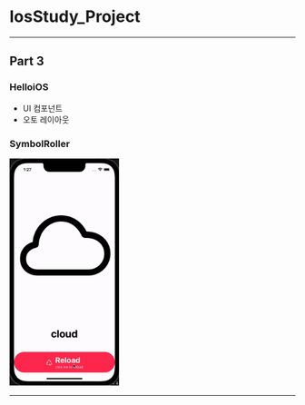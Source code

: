 # IosStudy_Project

<hr>

<h2>Part 3</h2>

<h3>HelloiOS</h3>

- UI 컴포넌트
- 오토 레이아웃

<h3>SymbolRoller</h3>

<img src="https://github.com/JinUng41/IosStudy_Project/blob/master/Part3/SybolRollerResult.gif" height="400">

<hr>
